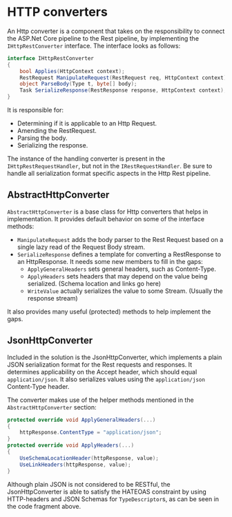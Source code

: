 # HTTP converters
An Http converter is a component that takes on the responsibility to connect the ASP.Net Core pipeline to the Rest pipeline, by implementing the `IHttpRestConverter` interface.
The interface looks as follows:

```csharp
interface IHttpRestConverter
{
    bool Applies(HttpContext context);
    RestRequest ManipulateRequest(RestRequest req, HttpContext context);
    object ParseBody(Type t, byte[] body);
    Task SerializeResponse(RestResponse response, HttpContext context);
}
```

It is responsible for:
* Determining if it is applicable to an Http Request.
* Amending the RestRequest.
* Parsing the body.
* Serializing the response.

The instance of the handling converter is present in the `IHttpRestRequestHandler`, but not in the `IRestRequestHandler`.
Be sure to handle all serialization format specific aspects in the Http Rest pipeline.

## AbstractHttpConverter
`AbstractHttpConverter` is a base class for Http converters that helps in implementation.
It provides default behavior on some of the interface methods:

* `ManipulateRequest` adds the body parser to the Rest Request based on a single lazy read of the Request Body stream.
* `SerializeResponse` defines a template for converting a RestResponse to an HttpResponse.
  It needs some new members to fill in the gaps:
    * `ApplyGeneralHeaders` sets general headers, such as Content-Type.
    * `ApplyHeaders` sets headers that may depend on the value being serialized.  (Schema location and links go here)
    * `WriteValue` actually serializes the value to some Stream. (Usually the response stream)

It also provides many useful (protected) methods to help implement the gaps.

## JsonHttpConverter
Included in the solution is the JsonHttpConverter, which implements a plain JSON serialization format for the Rest requests and responses.
It determines applicability on the Accept header, which should equal `application/json`.
It also serializes values using the `application/json` Content-Type header.

The converter makes use of the helper methods mentioned in the `AbstractHttpConverter` section:

```csharp
protected override void ApplyGeneralHeaders(...)
{
    httpResponse.ContentType = "application/json";
}
protected override void ApplyHeaders(...)
{
    UseSchemaLocationHeader(httpResponse, value);
    UseLinkHeaders(httpResponse, value);
}
```

Although plain JSON is not considered to be RESTful, the JsonHttpConverter is able to satisfy the HATEOAS constraint by using HTTP-headers and JSON Schemas for `TypeDescriptor`s, as can be seen in the code fragment above.


